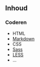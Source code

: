 Inhoud
------

### Coderen

 - HTML
 - [Markdown](https://daringfireball.net/projects/markdown/)
 - CSS 
 - [Sass](http://sass-lang.com)
 - [LESS](http://lesscss.org)
 - …